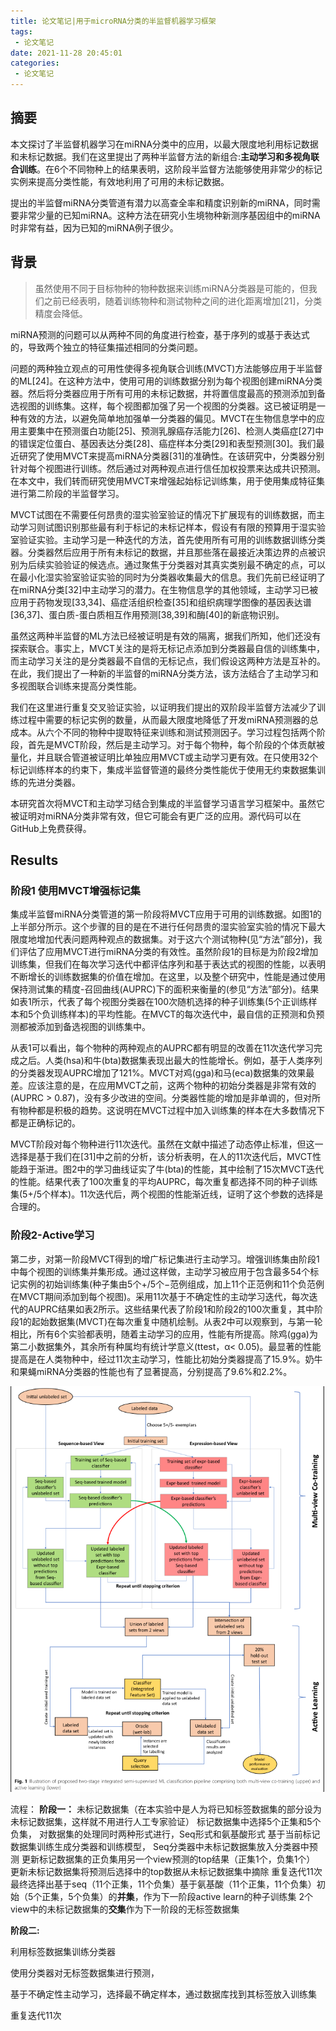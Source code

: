 ```yaml
---
title: 论文笔记|用于microRNA分类的半监督机器学习框架
tags:
 - 论文笔记
date: 2021-11-28 20:45:01
categories:
 - 论文笔记
---
```


## 摘要

本文探讨了半监督机器学习在miRNA分类中的应用，以最大限度地利用标记数据和未标记数据。我们在这里提出了两种半监督方法的新组合:**主动学习和多视角联合训练**。在6个不同物种上的结果表明，这阶段半监督方法能够使用非常少的标记实例来提高分类性能，有效地利用了可用的未标记数据。

提出的半监督miRNA分类管道有潜力以高查全率和精度识别新的miRNA，同时需要非常少量的已知miRNA。这种方法在研究小生境物种新测序基因组中的miRNA时非常有益，因为已知的miRNA例子很少。

<!--more-->

## 背景

> 虽然使用不同于目标物种的物种数据来训练miRNA分类器是可能的，但我们之前已经表明，随着训练物种和测试物种之间的进化距离增加[21]，分类精度会降低。

miRNA预测的问题可以从两种不同的角度进行检查，基于序列的或基于表达式的，导致两个独立的特征集描述相同的分类问题。

问题的两种独立观点的可用性使得多视角联合训练(MVCT)方法能够应用于半监督的ML[24]。在这种方法中，使用可用的训练数据分别为每个视图创建miRNA分类器。然后将分类器应用于所有可用的未标记数据，并将置信度最高的预测添加到备选视图的训练集。这样，每个视图都加强了另一个视图的分类器。这已被证明是一种有效的方法，以避免简单地加强单一分类器的偏见。MVCT在生物信息学中的应用主要集中在预测蛋白功能[25]、预测乳腺癌存活能力[26]、检测人类癌症[27]中的错误定位蛋白、基因表达分类[28]、癌症样本分类[29]和表型预测[30]。我们最近研究了使用MVCT来提高miRNA分类器[31]的准确性。在该研究中，分类器分别针对每个视图进行训练。然后通过对两种观点进行信任加权投票来达成共识预测。在本文中，我们转而研究使用MVCT来增强起始标记训练集，用于使用集成特征集进行第二阶段的半监督学习。

MVCT试图在不需要任何昂贵的湿实验室验证的情况下扩展现有的训练数据，而主动学习则试图识别那些最有利于标记的未标记样本，假设有有限的预算用于湿实验室验证实验。主动学习是一种迭代的方法，首先使用所有可用的训练数据训练分类器。分类器然后应用于所有未标记的数据，并且那些落在最接近决策边界的点被识别为后续实验验证的候选点。通过聚焦于分类器对其真实类别最不确定的点，可以在最小化湿实验室验证实验的同时为分类器收集最大的信息。我们先前已经证明了在miRNA分类[32]中主动学习的潜力。在生物信息学的其他领域，主动学习已被应用于药物发现[33,34]、癌症活组织检查[35]和组织病理学图像的基因表达谱[36,37]、蛋白质-蛋白质相互作用预测[38,39]和酶[40]的新底物识别。

虽然这两种半监督的ML方法已经被证明是有效的隔离，据我们所知，他们还没有探索联合。事实上，MVCT关注的是将无标记点添加到分类器最自信的训练集中，而主动学习关注的是分类器最不自信的无标记点，我们假设这两种方法是互补的。在此，我们提出了一种新的半监督的miRNA分类方法，该方法结合了主动学习和多视图联合训练来提高分类性能。

我们在这里进行重复交叉验证实验，以证明我们提出的双阶段半监督方法减少了训练过程中需要的标记实例的数量，从而最大限度地降低了开发miRNA预测器的总成本。从六个不同的物种中提取特征来训练和测试预测因子。学习过程包括两个阶段，首先是MVCT阶段，然后是主动学习。对于每个物种，每个阶段的个体贡献被量化，并且联合管道被证明比单独应用MVCT或主动学习更有效。在只使用32个标记训练样本的约束下，集成半监督管道的最终分类性能优于使用无约束数据集训练的先进分类器。

本研究首次将MVCT和主动学习结合到集成的半监督学习语言学习框架中。虽然它被证明对miRNA分类非常有效，但它可能会有更广泛的应用。源代码可以在GitHub上免费获得。

## Results

### 阶段1 使用MVCT增强标记集

集成半监督miRNA分类管道的第一阶段将MVCT应用于可用的训练数据。如图1的上半部分所示。这个步骤的目的是在不进行任何昂贵的湿实验室实验的情况下最大限度地增加代表问题两种观点的数据集。对于这六个测试物种(见“方法”部分)，我们评估了应用MVCT进行miRNA分类的有效性。虽然阶段1的目标是为阶段2增加训练集，但我们在每次学习迭代中都评估序列和基于表达式的视图的性能，以表明不断增长的训练数据集的价值在增加。在这里，以及整个研究中，性能是通过使用保持测试集的精度-召回曲线(AUPRC)下的面积来衡量的(参见“方法”部分)。结果如表1所示，代表了每个视图分类器在100次随机选择的种子训练集(5个正训练样本和5个负训练样本)的平均性能。在MVCT的每次迭代中，最自信的正预测和负预测都被添加到备选视图的训练集中。

从表1可以看出，每个物种的两种观点的AUPRC都有明显的改善在11次迭代学习完成之后。人类(hsa)和牛(bta)数据集表现出最大的性能增长。例如，基于人类序列的分类器发现AUPRC增加了121%。MVCT对鸡(gga)和马(eca)数据集的效果最差。应该注意的是，在应用MVCT之前，这两个物种的初始分类器是非常有效的(AUPRC  >  0.87)，没有多少改进的空间。分类器性能的增加是非单调的，但对所有物种都是积极的趋势。这说明在MVCT过程中加入训练集的样本在大多数情况下都是正确标记的。

MVCT阶段对每个物种进行11次迭代。虽然在文献中描述了动态停止标准，但这一选择是基于我们在[31]中之前的分析，该分析表明，在人的11次迭代后，MVCT性能趋于渐进。图2中的学习曲线证实了牛(bta)的性能，其中绘制了15次MVCT迭代的性能。结果代表了100次重复的平均AUPRC，每次重复都选择不同的种子训练集(5+/5个样本)。11次迭代后，两个视图的性能渐近线，证明了这个参数的选择是合理的。

### 阶段2-Active学习

第二步，对第一阶段MVCT得到的增广标记集进行主动学习。增强训练集由阶段1中每个视图的训练集并集形成。通过这样做，主动学习被应用于包含最多54个标记实例的初始训练集(种子集由5个+/5个−范例组成，加上11个正范例和11个负范例在MVCT期间添加到每个视图)。采用11次基于不确定性的主动学习迭代，每次迭代的AUPRC结果如表2所示。这些结果代表了阶段1和阶段2的100次重复，其中阶段1的起始数据集(MVCT)在每次重复中随机绘制。从表2中可以观察到，与第一轮相比，所有6个实验都表明，随着主动学习的应用，性能有所提高。除鸡(gga)为第二小数据集外，其余所有种属均有统计学意义(ttest，α<  0.05)。最显著的性能提高是在人类物种中，经过11次主动学习，性能比初始分类器提高了15.9%。奶牛和果蝇miRNA分类器的性能也有了显著提高，分别提高了9.6%和2.2%。



![image-20211129175432118](img\image-20211129175432118.png)



流程：
**阶段一：**
未标记数据集（在本实验中是人为将已知标签数据集的部分设为未标记数据集，这样就不用进行人工专家验证）
标记数据集中选择5个正集和5个负集，
对数据集的处理同时两种形式进行，Seq形式和氨基酸形式
基于当前标记数据集训练生成分类器和训练模型，
Seq分类器中未标记数据集放入分类器中预测
更新标记数据集的正负集用另一个view预测的top结果（正集1个，负集1个）
更新未标记数据集将预测后选择中的top数据从未标记数据集中摘除
重复迭代11次
最终选择出基于seq（11个正集，11个负集）基于氨基酸（11个正集，11个负集）初始（5个正集，5个负集）的**并集**，作为下一阶段active learn的种子训练集
2个view中的未标记数据集的**交集**作为下一阶段的无标签数据集

**阶段二:**

利用标签数据集训练分类器

使用分类器对无标签数据集进行预测，

基于不确定性主动学习，选择最不确定样本，通过数据库找到其标签放入训练集

重复迭代11次



